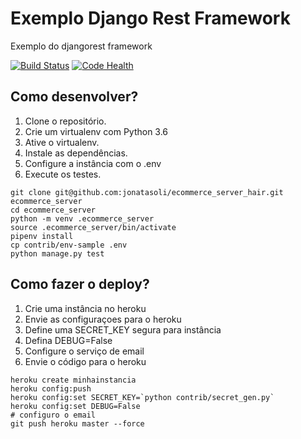# Exemplo Django Rest Framework

Exemplo do djangorest framework

[![Build Status](https://travis-ci.org/jonatasoli/ecommerce_server_hair.svg?branch=master)](https://travis-ci.org/jonatasoli/ecommerce_server_hair)
[![Code Health](https://landscape.io/github/jonatasoli/ecommerce_server_hair/master/landscape.svg?style=flat)](https://landscape.io/github/jonatasoli/ecommerce_server_hair/master)

## Como desenvolver?

1.  Clone o repositório.
2.  Crie um virtualenv com Python 3.6
3.  Ative o virtualenv.
4.  Instale as dependências.
5.  Configure a instância com o .env
6.  Execute os testes.


``` console
git clone git@github.com:jonatasoli/ecommerce_server_hair.git ecommerce_server
cd ecommerce_server
python -m venv .ecommerce_server
source .ecommerce_server/bin/activate
pipenv install
cp contrib/env-sample .env
python manage.py test

```
## Como fazer o deploy?

1. Crie uma instância no heroku
2. Envie as configuraçoes para o heroku
3. Define uma SECRET_KEY segura para instância
4. Defina DEBUG=False
5. Configure o serviço de email
6. Envie o código para o heroku

``` console
heroku create minhainstancia
heroku config:push
heroku config:set SECRET_KEY=`python contrib/secret_gen.py`
heroku config:set DEBUG=False
# configuro o email
git push heroku master --force
```
